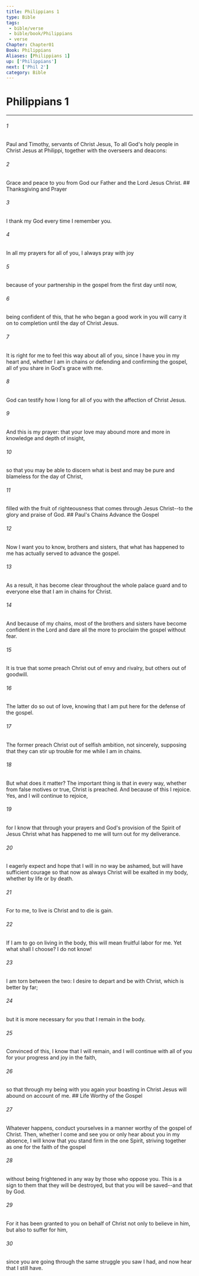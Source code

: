 ```yaml
---
title: Philippians 1
type: Bible
tags:
 - bible/verse
 - bible/book/Philippians
 - verse
Chapter: Chapter01
Book: Philippians
Aliases: [Philippians 1]
up: ['Philippians']
next: ['Phil 2']
category: Bible
---
```

# Philippians 1

***


###### 1 
Paul and Timothy, servants of Christ Jesus, To all God's holy people in Christ Jesus at Philippi, together with the overseers and deacons: 

###### 2 
Grace and peace to you from God our Father and the Lord Jesus Christ. ## Thanksgiving and Prayer 

###### 3 
I thank my God every time I remember you. 

###### 4 
In all my prayers for all of you, I always pray with joy 

###### 5 
because of your partnership in the gospel from the first day until now, 

###### 6 
being confident of this, that he who began a good work in you will carry it on to completion until the day of Christ Jesus. 

###### 7 
It is right for me to feel this way about all of you, since I have you in my heart and, whether I am in chains or defending and confirming the gospel, all of you share in God's grace with me. 

###### 8 
God can testify how I long for all of you with the affection of Christ Jesus. 

###### 9 
And this is my prayer: that your love may abound more and more in knowledge and depth of insight, 

###### 10 
so that you may be able to discern what is best and may be pure and blameless for the day of Christ, 

###### 11 
filled with the fruit of righteousness that comes through Jesus Christ--to the glory and praise of God. ## Paul's Chains Advance the Gospel 

###### 12 
Now I want you to know, brothers and sisters, that what has happened to me has actually served to advance the gospel. 

###### 13 
As a result, it has become clear throughout the whole palace guard and to everyone else that I am in chains for Christ. 

###### 14 
And because of my chains, most of the brothers and sisters have become confident in the Lord and dare all the more to proclaim the gospel without fear. 

###### 15 
It is true that some preach Christ out of envy and rivalry, but others out of goodwill. 

###### 16 
The latter do so out of love, knowing that I am put here for the defense of the gospel. 

###### 17 
The former preach Christ out of selfish ambition, not sincerely, supposing that they can stir up trouble for me while I am in chains. 

###### 18 
But what does it matter? The important thing is that in every way, whether from false motives or true, Christ is preached. And because of this I rejoice. Yes, and I will continue to rejoice, 

###### 19 
for I know that through your prayers and God's provision of the Spirit of Jesus Christ what has happened to me will turn out for my deliverance. 

###### 20 
I eagerly expect and hope that I will in no way be ashamed, but will have sufficient courage so that now as always Christ will be exalted in my body, whether by life or by death. 

###### 21 
For to me, to live is Christ and to die is gain. 

###### 22 
If I am to go on living in the body, this will mean fruitful labor for me. Yet what shall I choose? I do not know! 

###### 23 
I am torn between the two: I desire to depart and be with Christ, which is better by far; 

###### 24 
but it is more necessary for you that I remain in the body. 

###### 25 
Convinced of this, I know that I will remain, and I will continue with all of you for your progress and joy in the faith, 

###### 26 
so that through my being with you again your boasting in Christ Jesus will abound on account of me. ## Life Worthy of the Gospel 

###### 27 
Whatever happens, conduct yourselves in a manner worthy of the gospel of Christ. Then, whether I come and see you or only hear about you in my absence, I will know that you stand firm in the one Spirit, striving together as one for the faith of the gospel 

###### 28 
without being frightened in any way by those who oppose you. This is a sign to them that they will be destroyed, but that you will be saved--and that by God. 

###### 29 
For it has been granted to you on behalf of Christ not only to believe in him, but also to suffer for him, 

###### 30 
since you are going through the same struggle you saw I had, and now hear that I still have. 
